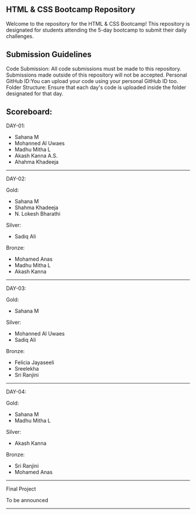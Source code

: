 HTML & CSS Bootcamp Repository
-------------------------------
Welcome to the repository for the HTML & CSS Bootcamp! This repository is designated for students attending the 5-day bootcamp to submit their daily challenges.

Submission Guidelines
---------------------
Code Submission: All code submissions must be made to this repository. Submissions made outside of this repository will not be accepted.
Personal GitHub ID:You can upload your code using your personal GitHub ID too.
Folder Structure: Ensure that each day's code is uploaded inside the folder designated for that day. 

Scoreboard:
-----------

DAY-01:

+ Sahana M
+ Mohanned Al Uwaes
+ Madhu Mitha L
+ Akash Kanna A.S.
+ Ahahma Khadeeja


-----------------------------------------------------------------------

DAY-02:

Gold:
+ Sahana M
+ Shahma Khadeeja
+ N. Lokesh Bharathi
  
Silver:
+ Sadiq Ali
  
Bronze:
+ Mohamed Anas
+ Madhu Mitha L
+ Akash Kanna

-------------------------------------------------------------------------

DAY-03:

Gold:
+ Sahana M
  
Silver:
+ Mohanned Al Uwaes
+ Sadiq Ali

Bronze:
+ Felicia Jayaseeli
+ Sreelekha
+ Sri Ranjini

--------------------------------------------------------------------------

DAY-04:

Gold:
+ Sahana M
+  Madhu Mitha L

Silver:
+ Akash Kanna

Bronze:
+ Sri Ranjini
+ Mohamed Anas

 --------------------------------------------------------------------------

Final Project

To be announced

------------------------------------------------------------------------
